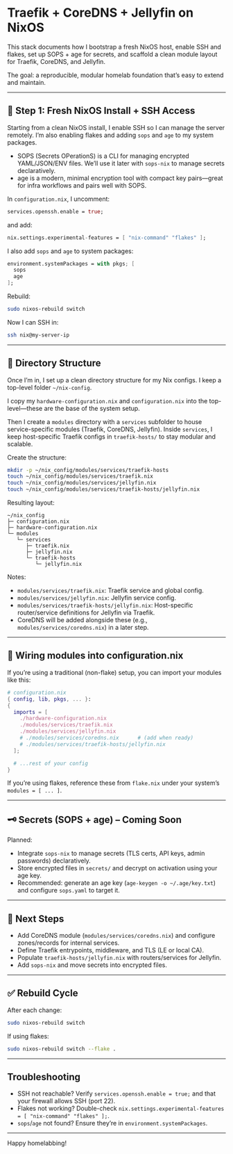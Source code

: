 # Traefik + CoreDNS + Jellyfin on NixOS

This stack documents how I bootstrap a fresh NixOS host, enable SSH and flakes, set up SOPS + age for secrets, and scaffold a clean module layout for Traefik, CoreDNS, and Jellyfin.

The goal: a reproducible, modular homelab foundation that’s easy to extend and maintain.

---

## 🧱 Step 1: Fresh NixOS Install + SSH Access

Starting from a clean NixOS install, I enable SSH so I can manage the server remotely. I’m also enabling flakes and adding `sops` and `age` to my system packages.

- SOPS (Secrets OPerationS) is a CLI for managing encrypted YAML/JSON/ENV files. We’ll use it later with `sops-nix` to manage secrets declaratively.
- age is a modern, minimal encryption tool with compact key pairs—great for infra workflows and pairs well with SOPS.

In `configuration.nix`, I uncomment:

```nix
services.openssh.enable = true;
```

and add:

```nix
nix.settings.experimental-features = [ "nix-command" "flakes" ];
```

I also add `sops` and `age` to system packages:

```nix
environment.systemPackages = with pkgs; [
  sops
  age
];
```

Rebuild:

```bash
sudo nixos-rebuild switch
```

Now I can SSH in:

```bash
ssh nix@my-server-ip
```

---

## 📁 Directory Structure

Once I’m in, I set up a clean directory structure for my Nix configs. I keep a top-level folder `~/nix-config`.

I copy my `hardware-configuration.nix` and `configuration.nix` into the top-level—these are the base of the system setup.

Then I create a `modules` directory with a `services` subfolder to house service-specific modules (Traefik, CoreDNS, Jellyfin). Inside `services`, I keep host-specific Traefik configs in `traefik-hosts/` to stay modular and scalable.

Create the structure:

```bash
mkdir -p ~/nix_config/modules/services/traefik-hosts
touch ~/nix_config/modules/services/traefik.nix
touch ~/nix_config/modules/services/jellyfin.nix
touch ~/nix_config/modules/services/traefik-hosts/jellyfin.nix
```

Resulting layout:

```
~/nix_config
├─ configuration.nix
├─ hardware-configuration.nix
└─ modules
   └─ services
      ├─ traefik.nix
      ├─ jellyfin.nix
      └─ traefik-hosts
         └─ jellyfin.nix
```

Notes:
- `modules/services/traefik.nix`: Traefik service and global config.
- `modules/services/jellyfin.nix`: Jellyfin service config.
- `modules/services/traefik-hosts/jellyfin.nix`: Host-specific router/service definitions for Jellyfin via Traefik.
- CoreDNS will be added alongside these (e.g., `modules/services/coredns.nix`) in a later step.

---

## 🔗 Wiring modules into configuration.nix

If you’re using a traditional (non-flake) setup, you can import your modules like this:

```nix
# configuration.nix
{ config, lib, pkgs, ... }:
{
  imports = [
    ./hardware-configuration.nix
    ./modules/services/traefik.nix
    ./modules/services/jellyfin.nix
    # ./modules/services/coredns.nix      # (add when ready)
    # ./modules/services/traefik-hosts/jellyfin.nix
  ];

  # ...rest of your config
}
```

If you’re using flakes, reference these from `flake.nix` under your system’s `modules = [ ... ]`.

---

## 🗝️ Secrets (SOPS + age) – Coming Soon

Planned:
- Integrate `sops-nix` to manage secrets (TLS certs, API keys, admin passwords) declaratively.
- Store encrypted files in `secrets/` and decrypt on activation using your age key.
- Recommended: generate an age key (`age-keygen -o ~/.age/key.txt`) and configure `sops.yaml` to target it.

---

## 🚦 Next Steps

- Add CoreDNS module (`modules/services/coredns.nix`) and configure zones/records for internal services.
- Define Traefik entrypoints, middleware, and TLS (LE or local CA).
- Populate `traefik-hosts/jellyfin.nix` with routers/services for Jellyfin.
- Add `sops-nix` and move secrets into encrypted files.

---

## ✅ Rebuild Cycle

After each change:

```bash
sudo nixos-rebuild switch
```

If using flakes:

```bash
sudo nixos-rebuild switch --flake .
```

---

## Troubleshooting

- SSH not reachable? Verify `services.openssh.enable = true;` and that your firewall allows SSH (port 22).
- Flakes not working? Double-check `nix.settings.experimental-features = [ "nix-command" "flakes" ];`.
- `sops`/`age` not found? Ensure they’re in `environment.systemPackages`.

---

Happy homelabbing!
